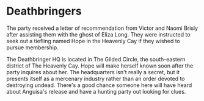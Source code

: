 # Deathbringers
The party received a letter of recommendation from Victor and Naomi Brisly after assisting them with the ghost of Eliza Long. They were instructed to seek out a tiefling named Hope in the Heavenly Cay if they wished to pursue membership.

The Deathbringer HQ is located in The Gilded Circle, the south-eastern district of The Heavenly Cay. Hope will make herself known soon after the party inquires about her. The headquarters isn't really a secret, but it presents itself as a mercenary industry rather than an order devoted to destroying undead. There's a good chance someone here will have heard about Anguisa's release and have a hunting party out looking for clues.
